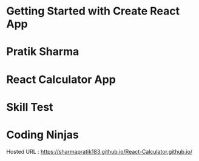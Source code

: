 # Getting Started with Create React App

# Pratik Sharma
# React Calculator App
# Skill Test 
# Coding Ninjas 
Hosted URL :  https://sharmapratik183.github.io/React-Calculator.github.io/
